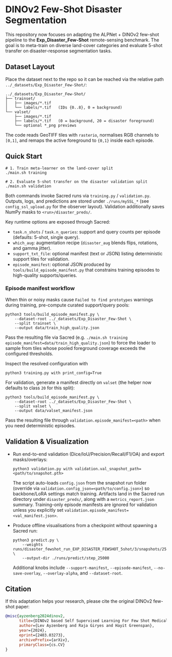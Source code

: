 # DINOv2 Few-Shot Disaster Segmentation

This repository now focuses on adapting the ALPNet + DINOv2 few-shot pipeline to the **Exp_Disaster_Few-Shot** remote-sensing benchmark. The goal is to meta-train on diverse land-cover categories and evaluate 5-shot transfer on disaster-response segmentation tasks.

## Dataset Layout

Place the dataset next to the repo so it can be reached via the relative path `../_datasets/Exp_Disaster_Few-Shot/`:

```
../_datasets/Exp_Disaster_Few-Shot/
├── trainset/
│   ├── images/*.tif
│   └── labels/*.tif   (IDs {0..8}, 0 = background)
└── valset/
    ├── images/*.tif
    ├── labels/*.tif   (0 = background, 20 = disaster foreground)
    └── optional *_png previews
```

The code reads GeoTIFF tiles with `rasterio`, normalises RGB channels to `[0,1]`, and remaps the active foreground to `{0,1}` inside each episode.

## Quick Start

```
# 1. Train meta-learner on the land-cover split
./main.sh training

# 2. Evaluate 5-shot transfer on the disaster validation split
./main.sh validation
```

Both commands invoke Sacred runs via `training.py` / `validation.py`. Outputs, logs, and predictions are stored under `./runs/mySSL_*` (see `config_ssl_upload.py` for the observer layout). Validation additionally saves NumPy masks to `<run>/disaster_preds/`.

Key runtime options are exposed through Sacred:

- `task.n_shots` / `task.n_queries`: support and query counts per episode (defaults: 5-shot, single query).
- `which_aug`: augmentation recipe (`disaster_aug` blends flips, rotations, and gamma jitter).
- `support_txt_file`: optional manifest (text or JSON) listing deterministic support tiles for validation.
- `episode_manifest`: optional JSON produced by `tools/build_episode_manifest.py` that constrains training episodes to high-quality supports/queries.

### Episode manifest workflow

When thin or noisy masks cause `Failed to find prototypes` warnings during training, pre-compute curated support/query pools:

```
python3 tools/build_episode_manifest.py \
    --dataset-root ../_datasets/Exp_Disaster_Few-Shot \
    --split trainset \
    --output data/train_high_quality.json
```

Pass the resulting file via Sacred (e.g. `./main.sh training episode_manifest=data/train_high_quality.json`) to force the loader to sample from tiles whose pooled foreground coverage exceeds the configured thresholds.

Inspect the resolved configuration with

```
python3 training.py with print_config=True
```

For validation, generate a manifest directly on `valset` (the helper now defaults to class `20` for this split):

```
python3 tools/build_episode_manifest.py \
    --dataset-root ../_datasets/Exp_Disaster_Few-Shot \
    --split valset \
    --output data/valset_manifest.json
```
Pass the resulting file through `validation.episode_manifest=<path>` when you need deterministic episodes.

## Validation & Visualization

- Run end-to-end validation (Dice/IoU/Precision/Recall/F1/OA) and export masks/overlays:
  ```
  python3 validation.py with validation.val_snapshot_path=<path/to/snapshot.pth>
  ```
  The script auto-loads `config.json` from the snapshot run folder (override via `validation.config_json=<path/to/config.json>`) so backbone/LoRA settings match training. Artifacts land in the Sacred run directory under `disaster_preds/`, along with a `metrics_report.json` summary.
  Training-only episode manifests are ignored for validation unless you explicitly set `validation.episode_manifest=<val_manifest.json>`.

- Produce offline visualisations from a checkpoint without spawning a Sacred run:
  ```
  python3 predict.py \
      --weights runs/disaster_fewshot_run_EXP_DISASTER_FEWSHOT_5shot/3/snapshots/25000.pth \
      --output-dir ./runs/predict/step_25000
  ```
  Additional knobs include `--support-manifest`, `--episode-manifest`, `--no-save-overlay`, `--overlay-alpha`, and `--dataset-root`.

## Citation

If this adaptation helps your research, please cite the original DINOv2 few-shot paper:

```bibtex
@misc{ayzenberg2024dinov2,
      title={DINOv2 based Self Supervised Learning For Few Shot Medical Image Segmentation},
      author={Lev Ayzenberg and Raja Giryes and Hayit Greenspan},
      year={2024},
      eprint={2403.03273},
      archivePrefix={arXiv},
      primaryClass={cs.CV}
}
